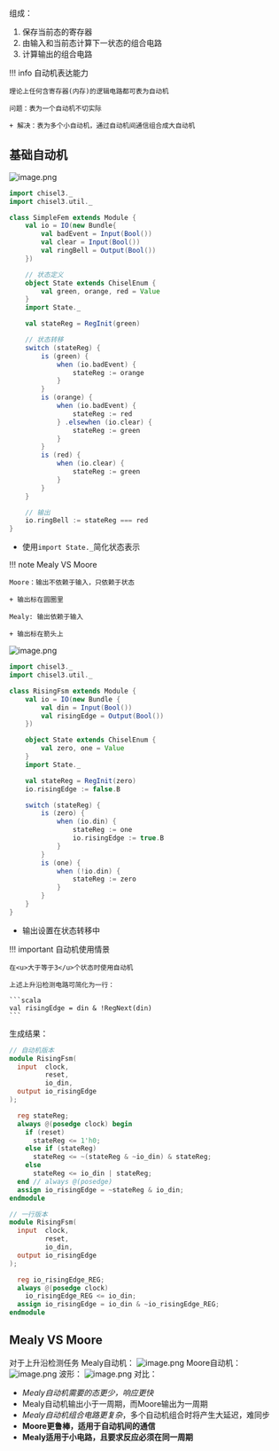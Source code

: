 组成：

1. 保存当前态的寄存器
2. 由输入和当前态计算下一状态的组合电路
3. 计算输出的组合电路

!!! info
	自动机表达能力

	理论上任何含寄存器(内存)的逻辑电路都可表为自动机

	问题：表为一个自动机不切实际

	+ 解决：表为多个小自动机，通过自动机间通信组合成大自动机

## 基础自动机
![image.png](https://s2.loli.net/2024/10/04/nogJyD1KUOAxR8M.png)
```scala
import chisel3._
import chisel3.util._

class SimpleFem extends Module {
	val io = IO(new Bundle{
		val badEvent = Input(Bool())
		val clear = Input(Bool())
		val ringBell = Output(Bool())
	})

	// 状态定义
	object State extends ChiselEnum {
		val green, orange, red = Value
	}
	import State._

	val stateReg = RegInit(green)

	// 状态转移
	switch (stateReg) {
		is (green) {
			when (io.badEvent) {
				stateReg := orange
			}
		}
		is (orange) {
			when (io.badEvent) {
				stateReg := red
			} .elsewhen (io.clear) {
				stateReg := green
			}
		}
		is (red) {
			when (io.clear) {
				stateReg := green
			}
		}
	}

	// 输出
	io.ringBell := stateReg === red
}
```

+ 使用`import State._`简化状态表示

!!! note
	Mealy VS Moore

	Moore：输出不依赖于输入，只依赖于状态

	+ 输出标在圆圈里
	
	Mealy: 输出依赖于输入

	+ 输出标在箭头上

![image.png](https://s2.loli.net/2024/10/04/ZBd7yuQrWUV8oYC.png)
```scala
import chisel3._
import chisel3.util._

class RisingFsm extends Module {
	val io = IO(new Bundle {
		val din = Input(Bool())
		val risingEdge = Output(Bool())
	})

	object State extends ChiselEnum {
		val zero, one = Value
	}
	import State._

	val stateReg = RegInit(zero)
	io.risingEdge := false.B

	switch (stateReg) {
		is (zero) {
			when (io.din) {
				stateReg := one
				io.risingEdge := true.B
			}
		}
		is (one) {
			when (!io.din) {
				stateReg := zero
			}
		}
	}
}
```

+ 输出设置在状态转移中

!!! important
	自动机使用情景

	在<u>大于等于3</u>个状态时使用自动机

	上述上升沿检测电路可简化为一行：

	```scala
	val risingEdge = din & !RegNext(din)
	```

生成结果：
```verilog
// 自动机版本
module RisingFsm(
  input  clock,
         reset,
         io_din,
  output io_risingEdge
);

  reg stateReg;
  always @(posedge clock) begin
    if (reset)
      stateReg <= 1'h0;
    else if (stateReg)
      stateReg <= ~(stateReg & ~io_din) & stateReg;
    else
      stateReg <= io_din | stateReg;
  end // always @(posedge)
  assign io_risingEdge = ~stateReg & io_din;
endmodule

// 一行版本
module RisingFsm(
  input  clock,
         reset,
         io_din,
  output io_risingEdge
);

  reg io_risingEdge_REG;
  always @(posedge clock)
    io_risingEdge_REG <= io_din;
  assign io_risingEdge = io_din & ~io_risingEdge_REG;
endmodule
```
## Mealy VS Moore
对于上升沿检测任务
Mealy自动机：
![image.png](https://s2.loli.net/2024/10/04/ZBd7yuQrWUV8oYC.png)
Moore自动机：
![image.png](https://s2.loli.net/2024/10/04/b4g1lNdIzaxspGP.png)
波形：
![image.png](https://s2.loli.net/2024/10/04/3ciTar1dUm6LGyk.png)
对比：

+ *Mealy自动机需要的态更少，响应更快*
+ Mealy自动机输出小于一周期，而Moore输出为一周期
+ *Mealy自动机组合电路更复杂*，多个自动机组合时将产生大延迟，难同步
+ **Moore更鲁棒，适用于自动机间的通信**
+ **Mealy适用于小电路，且要求反应必须在同一周期**

